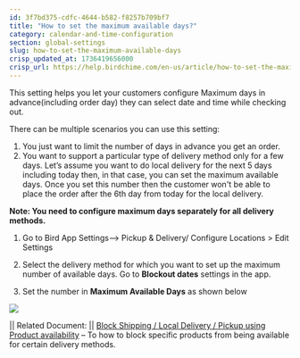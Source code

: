 ```yaml
---
id: 3f7bd375-cdfc-4644-b582-f8257b709bf7
title: "How to set the maximum available days?"
category: calendar-and-time-configuration
section: global-settings
slug: how-to-set-the-maximum-available-days
crisp_updated_at: 1736419656000
crisp_url: https://help.birdchime.com/en-us/article/how-to-set-the-maximum-available-days-1u2xflh/
---
```


This setting helps you let your customers configure Maximum days in advance(including order day) they can select date and time while checking out. 

There can be multiple scenarios you can use this setting:

1. You just want to limit the number of days in advance you get an order.
2. You want to support a particular type of delivery method only for a few days. Let’s assume you want to do local delivery for the next 5 days including today then, in that case, you can set the maximum available days. Once you set this number then the customer won't be able to place the order after the 6th day from today for the local delivery.

**Note: You need to configure maximum days separately for all delivery methods.**

1. Go to Bird App Settings--> Pickup & Delivery/ Configure Locations > Edit Settings

2. Select the delivery method for which you want to set up the maximum number of available days. Go to **Blockout dates** settings in the app. 

3. Set the number in **Maximum Available Days** as shown below

![](https://storage.crisp.chat/users/helpdesk/website/ca826b447482b000/maxavailday_1fdders.png)

|| Related Document:
|| [Block Shipping / Local Delivery / Pickup using Product availability](https://help.birdchime.com/en-us/article/block-shipping-local-delivery-pickup-using-product-availability-t1zg9b/) – To how to block specific products from being available for certain delivery methods.
